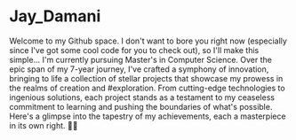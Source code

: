 # Jay_Damani
Welcome to my Github space.
I don't want to bore you right now (especially since I've got some cool code for you to check out), so I'll make this simple...
I'm currently pursuing Master's in Computer Science. 
Over the epic span of my 7-year journey, I've crafted a symphony of innovation, bringing to life a collection of stellar projects that showcase my prowess in the realms of creation and #exploration. From cutting-edge technologies to ingenious solutions, each project stands as a testament to my ceaseless commitment to learning and pushing the boundaries of what's possible. Here's a glimpse into the tapestry of my achievements, each a masterpiece in its own right. 🚀✨





